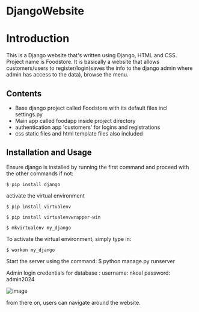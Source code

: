 # DjangoWebsite
# Introduction
This is a Django website that's written using Django, HTML and CSS. Project name is Foodstore.
It is basically a website that allows customers/users to register/login(saves the info to the django admin where admin has access to the data), browse the menu.

## Contents
* Base django project called Foodstore with its default files incl settings.py
* Main app called foodapp inside project directory
* authentication app 'customers' for logins and registrations
* css static files and html template files also included

## Installation and Usage
Ensure django is installed by running the first command and proceed with the other commands if not:

    $ pip install django

activate the virtual environment

    $ pip install virtualenv

    $ pip install virtualenvwrapper-win

    $ mkvirtualenv my_django

To activate the virtual environment, simply type in:

    $ workon my_django

Start the server using the command: 
    $ python manage.py runserver

Admin login credentials for database : username: nkoal
password: admin2024

![image](https://github.com/Nkoalem/DjangoWebsite/assets/97555990/70dd42b4-2d0e-473a-a47d-7985d022a4c4)


from there on, users can navigate around the website.







